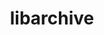 ---
title: "libarchive"
layout: cache
categories: [package, develop]
meta: {"compilers": ["cce@=18.0.0", "gcc@=10.2.1", "gcc@=10.3.0", "gcc@=10.5.0", "gcc@=11.1.0", "gcc@=11.4.0", "gcc@=12.4.0", "gcc@=13.3.0", "gcc@=7.3.1", "gcc@=7.5.0", "gcc@=9.4.0", "oneapi@=2024.2.1"], "num_specs": 87, "num_specs_by_stack": {"aws-isc": 1, "aws-isc-aarch64": 1, "aws-pcluster-neoverse_v1": 5, "aws-pcluster-x86_64_v4": 10, "data-vis-sdk": 7, "developer-tools-aarch64-linux-gnu": 4, "developer-tools-manylinux2014": 1, "developer-tools-x86_64_v3-linux-gnu": 4, "e4s": 10, "e4s-cray-rhel": 5, "e4s-cray-sles": 4, "e4s-neoverse-v2": 5, "e4s-neoverse_v1": 4, "e4s-oneapi": 15, "e4s-power": 1, "e4s-rocm-external": 5, "hep": 5, "radiuss": 5, "root": 87}, "oss": ["amzn2", "centos7", "rhel8", "sle_hpc15", "ubuntu18.04", "ubuntu20.04", "ubuntu22.04"], "platforms": ["linux"], "stacks": ["aws-isc", "aws-isc-aarch64", "aws-pcluster-neoverse_v1", "aws-pcluster-x86_64_v4", "data-vis-sdk", "developer-tools-aarch64-linux-gnu", "developer-tools-manylinux2014", "developer-tools-x86_64_v3-linux-gnu", "e4s", "e4s-cray-rhel", "e4s-cray-sles", "e4s-neoverse-v2", "e4s-neoverse_v1", "e4s-oneapi", "e4s-power", "e4s-rocm-external", "hep", "radiuss", "root"], "targets": ["aarch64", "neoverse_v1", "neoverse_v2", "ppc64le", "x86_64_v3", "x86_64_v4"], "versions": ["3.7.6"]}
spec_details: [{"compiler": "gcc@=11.4.0", "hash": "2ro2ydgkwi5r7hqtndf6y5nr75pnndco", "os": "ubuntu22.04", "platform": "linux", "size": "-", "stacks": ["e4s", "root"], "target": "x86_64_v3", "variants": ["build_system=autotools", "compression=bz2lib,lz4,lzma,lzo2,zlib,zstd", "crypto=openssl", "+iconv", "libs=shared,static", "programs=none", "xar=libxml2"], "versions": ["3.7.6"]}, {"compiler": "gcc@=13.3.0", "hash": "2w4codjclpvihhez6ag47oolfyw6qdt5", "os": "rhel8", "platform": "linux", "size": "-", "stacks": ["developer-tools-aarch64-linux-gnu", "root"], "target": "aarch64", "variants": ["build_system=autotools", "compression=bz2lib,lz4,lzma,lzo2,zlib,zstd", "crypto=openssl", "~iconv", "libs=shared,static", "programs=none", "xar=libxml2"], "versions": ["3.7.6"]}, {"compiler": "gcc@=12.4.0", "hash": "3aaz2jqdtmfntn3gqvsaj3elfmfu2mmw", "os": "amzn2", "platform": "linux", "size": "-", "stacks": ["aws-pcluster-neoverse_v1", "root"], "target": "neoverse_v1", "variants": ["build_system=autotools", "compression=bz2lib,lz4,lzma,lzo2,zlib,zstd", "crypto=openssl", "+iconv", "libs=shared,static", "programs=none", "xar=libxml2"], "versions": ["3.7.6"]}, {"compiler": "cce@=18.0.0", "hash": "3fkp5o5f2oo3zkco7r2heew52kdpxjbu", "os": "rhel8", "platform": "linux", "size": "-", "stacks": ["e4s-cray-rhel", "root"], "target": "x86_64_v3", "variants": ["build_system=autotools", "compression=bz2lib,lz4,lzma,lzo2,zlib,zstd", "crypto=openssl", "+iconv", "libs=shared,static", "programs=none", "xar=libxml2"], "versions": ["3.7.6"]}, {"compiler": "gcc@=11.4.0", "hash": "3hn36hy6rtl5j3rnyol2zvtoqf62ww7q", "os": "ubuntu22.04", "platform": "linux", "size": "-", "stacks": ["e4s", "root"], "target": "x86_64_v3", "variants": ["build_system=autotools", "compression=bz2lib,lz4,lzma,lzo2,zlib,zstd", "crypto=openssl", "+iconv", "libs=shared,static", "programs=none", "xar=libxml2"], "versions": ["3.7.6"]}, {"compiler": "gcc@=11.4.0", "hash": "3ubexk2wl4q5ys3i5iuoi6h7yxtqdhfg", "os": "ubuntu22.04", "platform": "linux", "size": "-", "stacks": ["hep", "root"], "target": "x86_64_v3", "variants": ["build_system=autotools", "compression=bz2lib,lz4,lzma,lzo2,zlib,zstd", "crypto=openssl", "~iconv", "libs=shared,static", "programs=none", "xar=libxml2"], "versions": ["3.7.6"]}, {"compiler": "gcc@=7.5.0", "hash": "5xsgviul2gh3lmitrgix32hpq45ckboy", "os": "ubuntu18.04", "platform": "linux", "size": "-", "stacks": ["radiuss", "root"], "target": "x86_64_v3", "variants": ["build_system=autotools", "compression=bz2lib,lz4,lzma,lzo2,zlib,zstd", "crypto=openssl", "+iconv", "libs=shared,static", "programs=none", "xar=libxml2"], "versions": ["3.7.6"]}, {"compiler": "gcc@=11.4.0", "hash": "5zqfxokib3ljyrdqeroo7r6zpk6lavn6", "os": "ubuntu22.04", "platform": "linux", "size": "-", "stacks": ["e4s", "e4s-rocm-external", "root"], "target": "x86_64_v3", "variants": ["build_system=autotools", "compression=bz2lib,lz4,lzma,lzo2,zlib,zstd", "crypto=openssl", "+iconv", "libs=shared,static", "programs=none", "xar=libxml2"], "versions": ["3.7.6"]}, {"compiler": "oneapi@=2024.2.1", "hash": "6aiscgchlpcqrfrxu5z7inqkgasvn4ms", "os": "ubuntu22.04", "platform": "linux", "size": "-", "stacks": ["e4s-oneapi", "root"], "target": "x86_64_v3", "variants": ["build_system=autotools", "compression=bz2lib,lz4,lzma,lzo2,zlib,zstd", "crypto=openssl", "+iconv", "libs=shared,static", "programs=none", "xar=libxml2"], "versions": ["3.7.6"]}, {"compiler": "oneapi@=2024.2.1", "hash": "6gqdd4e3khrphexnmlzvtsgkv23juvvc", "os": "ubuntu22.04", "platform": "linux", "size": "-", "stacks": ["e4s-oneapi", "root"], "target": "x86_64_v3", "variants": ["build_system=autotools", "compression=bz2lib,lz4,lzma,lzo2,zlib,zstd", "crypto=openssl", "+iconv", "libs=shared,static", "programs=none", "xar=libxml2"], "versions": ["3.7.6"]}, {"compiler": "oneapi@=2024.2.1", "hash": "6ks4gt635l32tosqralzj3d6yhpaoebq", "os": "ubuntu22.04", "platform": "linux", "size": "-", "stacks": ["e4s-oneapi", "root"], "target": "x86_64_v3", "variants": ["build_system=autotools", "compression=bz2lib,lz4,lzma,lzo2,zlib,zstd", "crypto=openssl", "+iconv", "libs=shared,static", "programs=none", "xar=libxml2"], "versions": ["3.7.6"]}, {"compiler": "gcc@=10.5.0", "hash": "6lbbodgraf4kn3oitp6h7rx4b3meomum", "os": "centos7", "platform": "linux", "size": "-", "stacks": ["developer-tools-x86_64_v3-linux-gnu", "root"], "target": "x86_64_v3", "variants": ["build_system=autotools", "compression=bz2lib,lz4,lzma,lzo2,zlib,zstd", "crypto=openssl", "~iconv", "libs=shared,static", "programs=none", "xar=libxml2"], "versions": ["3.7.6"]}, {"compiler": "gcc@=12.4.0", "hash": "6udmic44hqifyuhycyoswq5yswryzntk", "os": "amzn2", "platform": "linux", "size": "-", "stacks": ["aws-pcluster-x86_64_v4", "root"], "target": "x86_64_v4", "variants": ["build_system=autotools", "compression=bz2lib,lz4,lzma,lzo2,zlib,zstd", "crypto=openssl", "+iconv", "libs=shared,static", "programs=none", "xar=libxml2"], "versions": ["3.7.6"]}, {"compiler": "gcc@=9.4.0", "hash": "7lgu3ms2ouflnxwh2vlcpaiisndn5b7i", "os": "ubuntu20.04", "platform": "linux", "size": "-", "stacks": ["e4s-power", "root"], "target": "ppc64le", "variants": ["build_system=autotools", "compression=bz2lib,lz4,lzma,lzo2,zlib,zstd", "crypto=openssl", "+iconv", "libs=shared,static", "programs=none", "xar=libxml2"], "versions": ["3.7.6"]}, {"compiler": "oneapi@=2024.2.1", "hash": "7lrkblcqoxtbygfrp3jb7p22yfyclfc3", "os": "ubuntu22.04", "platform": "linux", "size": "-", "stacks": ["e4s-oneapi", "root"], "target": "x86_64_v3", "variants": ["build_system=autotools", "compression=bz2lib,lz4,lzma,lzo2,zlib,zstd", "crypto=openssl", "+iconv", "libs=shared,static", "programs=none", "xar=libxml2"], "versions": ["3.7.6"]}, {"compiler": "gcc@=12.4.0", "hash": "adyzzrcecqduph4bjjisj7ga4skt3uyj", "os": "amzn2", "platform": "linux", "size": "-", "stacks": ["aws-pcluster-x86_64_v4", "root"], "target": "x86_64_v3", "variants": ["build_system=autotools", "compression=bz2lib,lz4,lzma,lzo2,zlib,zstd", "crypto=openssl", "+iconv", "libs=shared,static", "programs=none", "xar=libxml2"], "versions": ["3.7.6"]}, {"compiler": "gcc@=11.1.0", "hash": "aelgvfurgtiagykh2v6z6yd4ebykrhm6", "os": "ubuntu20.04", "platform": "linux", "size": "-", "stacks": ["data-vis-sdk", "root"], "target": "x86_64_v3", "variants": ["build_system=autotools", "compression=bz2lib,lzma,zlib,zstd", "crypto=openssl", "+iconv", "libs=shared,static", "programs=none", "xar=expat"], "versions": ["3.7.6"]}, {"compiler": "gcc@=11.1.0", "hash": "bjizurhjeh7uufe23dippsjlvivdwcw2", "os": "ubuntu20.04", "platform": "linux", "size": "-", "stacks": ["data-vis-sdk", "root"], "target": "x86_64_v3", "variants": ["build_system=autotools", "compression=bz2lib,lzma,zlib,zstd", "crypto=openssl", "+iconv", "libs=shared,static", "programs=none", "xar=expat"], "versions": ["3.7.6"]}, {"compiler": "gcc@=11.4.0", "hash": "bzoymbisvizdvocm6mwxb6sxtllg7isw", "os": "ubuntu22.04", "platform": "linux", "size": "-", "stacks": ["e4s-neoverse_v1", "root"], "target": "neoverse_v1", "variants": ["build_system=autotools", "compression=bz2lib,lz4,lzma,lzo2,zlib,zstd", "crypto=openssl", "+iconv", "libs=shared,static", "programs=none", "xar=libxml2"], "versions": ["3.7.6"]}, {"compiler": "gcc@=11.4.0", "hash": "ccqugp5qkadlclufzkbiwffbyubympfw", "os": "ubuntu22.04", "platform": "linux", "size": "-", "stacks": ["e4s", "e4s-rocm-external", "root"], "target": "x86_64_v3", "variants": ["build_system=autotools", "compression=bz2lib,lz4,lzma,lzo2,zlib,zstd", "crypto=openssl", "+iconv", "libs=shared,static", "programs=none", "xar=libxml2"], "versions": ["3.7.6"]}, {"compiler": "gcc@=7.5.0", "hash": "d4bte2ll6bvfl7jwxtjusqq3dgxgcyh5", "os": "ubuntu18.04", "platform": "linux", "size": "-", "stacks": ["radiuss", "root"], "target": "x86_64_v3", "variants": ["build_system=autotools", "compression=bz2lib,lz4,lzma,lzo2,zlib,zstd", "crypto=openssl", "+iconv", "libs=shared,static", "programs=none", "xar=libxml2"], "versions": ["3.7.6"]}, {"compiler": "gcc@=11.4.0", "hash": "dqvjmwi5hcvuohyot6toh7q5r4kvf3rz", "os": "ubuntu22.04", "platform": "linux", "size": "-", "stacks": ["e4s", "e4s-rocm-external", "root"], "target": "x86_64_v3", "variants": ["build_system=autotools", "compression=bz2lib,lz4,lzma,lzo2,zlib,zstd", "crypto=openssl", "+iconv", "libs=shared,static", "programs=none", "xar=libxml2"], "versions": ["3.7.6"]}, {"compiler": "oneapi@=2024.2.1", "hash": "egy2mwrdnzs5trpuzlyvv3icyayiufr5", "os": "ubuntu22.04", "platform": "linux", "size": "-", "stacks": ["e4s-oneapi", "root"], "target": "x86_64_v3", "variants": ["build_system=autotools", "compression=bz2lib,lz4,lzma,lzo2,zlib,zstd", "crypto=openssl", "+iconv", "libs=shared,static", "programs=none", "xar=libxml2"], "versions": ["3.7.6"]}, {"compiler": "gcc@=11.4.0", "hash": "eheh72knwgc637awtlsnkq4qmmbw7kim", "os": "ubuntu22.04", "platform": "linux", "size": "-", "stacks": ["hep", "root"], "target": "x86_64_v3", "variants": ["build_system=autotools", "compression=bz2lib,lz4,lzma,lzo2,zlib,zstd", "crypto=openssl", "~iconv", "libs=shared,static", "programs=none", "xar=libxml2"], "versions": ["3.7.6"]}, {"compiler": "gcc@=12.4.0", "hash": "f24ogxgsselgfs54j2xhlvkgv75a5obn", "os": "amzn2", "platform": "linux", "size": "-", "stacks": ["aws-pcluster-x86_64_v4", "root"], "target": "x86_64_v3", "variants": ["build_system=autotools", "compression=bz2lib,lz4,lzma,lzo2,zlib,zstd", "crypto=openssl", "+iconv", "libs=shared,static", "programs=none", "xar=libxml2"], "versions": ["3.7.6"]}, {"compiler": "gcc@=10.3.0", "hash": "f5kfgmv3bniiey6aby6mobqcj7wlp72h", "os": "sle_hpc15", "platform": "linux", "size": "-", "stacks": ["e4s-cray-sles", "root"], "target": "x86_64_v4", "variants": ["build_system=autotools", "compression=bz2lib,lz4,lzma,lzo2,zlib,zstd", "crypto=openssl", "+iconv", "libs=shared,static", "programs=none", "xar=libxml2"], "versions": ["3.7.6"]}, {"compiler": "gcc@=11.4.0", "hash": "fimy4xkzg7b7hkkgodnp3zbk6twq2l3b", "os": "ubuntu22.04", "platform": "linux", "size": "-", "stacks": ["e4s-neoverse_v1", "root"], "target": "neoverse_v1", "variants": ["build_system=autotools", "compression=bz2lib,lz4,lzma,lzo2,zlib,zstd", "crypto=openssl", "+iconv", "libs=shared,static", "programs=none", "xar=libxml2"], "versions": ["3.7.6"]}, {"compiler": "gcc@=11.1.0", "hash": "flan6qt5pea2wlckpewd27lgyoghsnvi", "os": "ubuntu20.04", "platform": "linux", "size": "-", "stacks": ["data-vis-sdk", "root"], "target": "x86_64_v3", "variants": ["build_system=autotools", "compression=bz2lib,lzma,zlib,zstd", "crypto=openssl", "+iconv", "libs=shared,static", "programs=none", "xar=expat"], "versions": ["3.7.6"]}, {"compiler": "gcc@=12.4.0", "hash": "g6o5alrmw5llwjhw7qnqotlypfhyigm3", "os": "amzn2", "platform": "linux", "size": "-", "stacks": ["aws-pcluster-neoverse_v1", "root"], "target": "neoverse_v1", "variants": ["build_system=autotools", "compression=bz2lib,lz4,lzma,lzo2,zlib,zstd", "crypto=openssl", "+iconv", "libs=shared,static", "programs=none", "xar=libxml2"], "versions": ["3.7.6"]}, {"compiler": "gcc@=11.4.0", "hash": "gshqf7fkggaxqdnlf77zvkxni7cx3rrl", "os": "ubuntu22.04", "platform": "linux", "size": "-", "stacks": ["e4s", "root"], "target": "x86_64_v3", "variants": ["build_system=autotools", "compression=bz2lib,lz4,lzma,lzo2,zlib,zstd", "crypto=openssl", "+iconv", "libs=shared,static", "programs=none", "xar=libxml2"], "versions": ["3.7.6"]}, {"compiler": "oneapi@=2024.2.1", "hash": "h5ehyf3oxwf4fs47agedvgbefbshqj2q", "os": "ubuntu22.04", "platform": "linux", "size": "-", "stacks": ["e4s-oneapi", "root"], "target": "x86_64_v3", "variants": ["build_system=autotools", "compression=bz2lib,lz4,lzma,lzo2,zlib,zstd", "crypto=openssl", "+iconv", "libs=shared,static", "programs=none", "xar=libxml2"], "versions": ["3.7.6"]}, {"compiler": "gcc@=11.4.0", "hash": "hd6mkk3rjdkxdgsphradodensagccbv7", "os": "ubuntu22.04", "platform": "linux", "size": "-", "stacks": ["e4s-neoverse_v1", "root"], "target": "neoverse_v1", "variants": ["build_system=autotools", "compression=bz2lib,lz4,lzma,lzo2,zlib,zstd", "crypto=openssl", "+iconv", "libs=shared,static", "programs=none", "xar=libxml2"], "versions": ["3.7.6"]}, {"compiler": "gcc@=10.3.0", "hash": "hsr3pamimd2mbjcm4xxgx2ytufztrlg6", "os": "sle_hpc15", "platform": "linux", "size": "-", "stacks": ["e4s-cray-sles", "root"], "target": "x86_64_v4", "variants": ["build_system=autotools", "compression=bz2lib,lz4,lzma,lzo2,zlib,zstd", "crypto=openssl", "+iconv", "libs=shared,static", "programs=none", "xar=libxml2"], "versions": ["3.7.6"]}, {"compiler": "oneapi@=2024.2.1", "hash": "igssjcuxjhq3qcprq3xc245tyymxubby", "os": "ubuntu22.04", "platform": "linux", "size": "-", "stacks": ["e4s-oneapi", "root"], "target": "x86_64_v3", "variants": ["build_system=autotools", "compression=bz2lib,lz4,lzma,lzo2,zlib,zstd", "crypto=openssl", "+iconv", "libs=shared,static", "programs=none", "xar=libxml2"], "versions": ["3.7.6"]}, {"compiler": "gcc@=11.1.0", "hash": "ihbvtus7fedqx5m3jlulpwkeah7paokl", "os": "ubuntu20.04", "platform": "linux", "size": "-", "stacks": ["data-vis-sdk", "root"], "target": "x86_64_v3", "variants": ["build_system=autotools", "compression=bz2lib,lzma,zlib,zstd", "crypto=openssl", "+iconv", "libs=shared,static", "programs=none", "xar=expat"], "versions": ["3.7.6"]}, {"compiler": "gcc@=12.4.0", "hash": "inpctnhrdoaeafgffkliuxz5kfbqaebn", "os": "amzn2", "platform": "linux", "size": "-", "stacks": ["aws-pcluster-x86_64_v4", "root"], "target": "x86_64_v4", "variants": ["build_system=autotools", "compression=bz2lib,lz4,lzma,lzo2,zlib,zstd", "crypto=openssl", "+iconv", "libs=shared,static", "programs=none", "xar=libxml2"], "versions": ["3.7.6"]}, {"compiler": "gcc@=11.4.0", "hash": "iqwj2dpgdxmcgevqt5l2ux2ezldx2krw", "os": "ubuntu22.04", "platform": "linux", "size": "-", "stacks": ["e4s-neoverse_v1", "root"], "target": "neoverse_v1", "variants": ["build_system=autotools", "compression=bz2lib,lz4,lzma,lzo2,zlib,zstd", "crypto=openssl", "+iconv", "libs=shared,static", "programs=none", "xar=libxml2"], "versions": ["3.7.6"]}, {"compiler": "gcc@=12.4.0", "hash": "izlsbg22qbd3gterfcgqvtqhehspe3y2", "os": "amzn2", "platform": "linux", "size": "-", "stacks": ["aws-pcluster-neoverse_v1", "root"], "target": "neoverse_v1", "variants": ["build_system=autotools", "compression=bz2lib,lz4,lzma,lzo2,zlib,zstd", "crypto=openssl", "+iconv", "libs=shared,static", "programs=none", "xar=libxml2"], "versions": ["3.7.6"]}, {"compiler": "gcc@=11.4.0", "hash": "j2hjpgc4223ltq7jmpsdfezso7druy6h", "os": "ubuntu22.04", "platform": "linux", "size": "-", "stacks": ["e4s", "e4s-rocm-external", "root"], "target": "x86_64_v3", "variants": ["build_system=autotools", "compression=bz2lib,lz4,lzma,lzo2,zlib,zstd", "crypto=openssl", "+iconv", "libs=shared,static", "programs=none", "xar=libxml2"], "versions": ["3.7.6"]}, {"compiler": "gcc@=12.4.0", "hash": "k7iy7fhanequyxc3qq3tagaaxfkyvty4", "os": "amzn2", "platform": "linux", "size": "-", "stacks": ["aws-pcluster-neoverse_v1", "root"], "target": "neoverse_v1", "variants": ["build_system=autotools", "compression=bz2lib,lz4,lzma,lzo2,zlib,zstd", "crypto=openssl", "+iconv", "libs=shared,static", "programs=none", "xar=libxml2"], "versions": ["3.7.6"]}, {"compiler": "gcc@=10.5.0", "hash": "kakm3s7nlgtot4c46b22x43svnxjftke", "os": "centos7", "platform": "linux", "size": "-", "stacks": ["developer-tools-x86_64_v3-linux-gnu", "root"], "target": "x86_64_v3", "variants": ["build_system=autotools", "compression=bz2lib,lz4,lzma,lzo2,zlib,zstd", "crypto=openssl", "~iconv", "libs=shared,static", "programs=none", "xar=libxml2"], "versions": ["3.7.6"]}, {"compiler": "gcc@=11.1.0", "hash": "ko6em36ef2m75awrwe7lgjvw5rnx5qh7", "os": "ubuntu20.04", "platform": "linux", "size": "-", "stacks": ["data-vis-sdk", "root"], "target": "x86_64_v3", "variants": ["build_system=autotools", "compression=bz2lib,lzma,zlib,zstd", "crypto=openssl", "+iconv", "libs=shared,static", "programs=none", "xar=expat"], "versions": ["3.7.6"]}, {"compiler": "gcc@=11.4.0", "hash": "kxrur5oucmasoxc45cstsgi7ysod5dtq", "os": "ubuntu22.04", "platform": "linux", "size": "-", "stacks": ["hep", "root"], "target": "x86_64_v3", "variants": ["build_system=autotools", "compression=bz2lib,lz4,lzma,lzo2,zlib,zstd", "crypto=openssl", "~iconv", "libs=shared,static", "programs=none", "xar=libxml2"], "versions": ["3.7.6"]}, {"compiler": "gcc@=10.5.0", "hash": "lq3u7y3e5tec3fabhznm6o66vaysi4ay", "os": "centos7", "platform": "linux", "size": "-", "stacks": ["developer-tools-x86_64_v3-linux-gnu", "root"], "target": "x86_64_v3", "variants": ["build_system=autotools", "compression=bz2lib,lz4,lzma,lzo2,zlib,zstd", "crypto=openssl", "~iconv", "libs=shared,static", "programs=none", "xar=libxml2"], "versions": ["3.7.6"]}, {"compiler": "gcc@=11.4.0", "hash": "lqtebzyian5st5hkmguxygipnlvivjf3", "os": "ubuntu22.04", "platform": "linux", "size": "-", "stacks": ["e4s-neoverse-v2", "root"], "target": "neoverse_v2", "variants": ["build_system=autotools", "compression=bz2lib,lz4,lzma,lzo2,zlib,zstd", "crypto=openssl", "+iconv", "libs=shared,static", "programs=none", "xar=libxml2"], "versions": ["3.7.6"]}, {"compiler": "gcc@=11.4.0", "hash": "lsyox3ybppxcwz2vzguiytaxxhkkry3i", "os": "ubuntu22.04", "platform": "linux", "size": "-", "stacks": ["e4s", "e4s-rocm-external", "root"], "target": "x86_64_v3", "variants": ["build_system=autotools", "compression=bz2lib,lz4,lzma,lzo2,zlib,zstd", "crypto=openssl", "+iconv", "libs=shared,static", "programs=none", "xar=libxml2"], "versions": ["3.7.6"]}, {"compiler": "gcc@=7.5.0", "hash": "mdsacn4ch4xunln4ocaxnc47ti56xe7c", "os": "ubuntu18.04", "platform": "linux", "size": "-", "stacks": ["radiuss", "root"], "target": "x86_64_v3", "variants": ["build_system=autotools", "compression=bz2lib,lz4,lzma,lzo2,zlib,zstd", "crypto=openssl", "+iconv", "libs=shared,static", "programs=none", "xar=libxml2"], "versions": ["3.7.6"]}, {"compiler": "gcc@=13.3.0", "hash": "msza35qtgck57lsscrgosqrynpptguej", "os": "rhel8", "platform": "linux", "size": "-", "stacks": ["developer-tools-aarch64-linux-gnu", "root"], "target": "aarch64", "variants": ["build_system=autotools", "compression=bz2lib,lz4,lzma,lzo2,zlib,zstd", "crypto=openssl", "~iconv", "libs=shared,static", "programs=none", "xar=libxml2"], "versions": ["3.7.6"]}, {"compiler": "gcc@=11.4.0", "hash": "nhmjgmtjqnlfw6qodhfzraqemtwtmuhv", "os": "ubuntu22.04", "platform": "linux", "size": "-", "stacks": ["e4s-neoverse-v2", "root"], "target": "neoverse_v2", "variants": ["build_system=autotools", "compression=bz2lib,lz4,lzma,lzo2,zlib,zstd", "crypto=openssl", "+iconv", "libs=shared,static", "programs=none", "xar=libxml2"], "versions": ["3.7.6"]}, {"compiler": "gcc@=11.1.0", "hash": "o5bgb3lxdy6fxrwzw34gkllhsau2lkt3", "os": "ubuntu20.04", "platform": "linux", "size": "-", "stacks": ["data-vis-sdk", "root"], "target": "x86_64_v3", "variants": ["build_system=autotools", "compression=bz2lib,lz4,lzma,zlib,zstd", "crypto=openssl", "+iconv", "libs=shared,static", "programs=none", "xar=expat"], "versions": ["3.7.6"]}, {"compiler": "gcc@=11.4.0", "hash": "p4uuhuyulho47dnd4lbv2fb5whzxvt2q", "os": "ubuntu22.04", "platform": "linux", "size": "-", "stacks": ["hep", "root"], "target": "x86_64_v3", "variants": ["build_system=autotools", "compression=bz2lib,lz4,lzma,lzo2,zlib,zstd", "crypto=openssl", "~iconv", "libs=shared,static", "programs=none", "xar=libxml2"], "versions": ["3.7.6"]}, {"compiler": "oneapi@=2024.2.1", "hash": "pfssverab7bzgjzdtlwc5wc5bdrrteen", "os": "ubuntu22.04", "platform": "linux", "size": "-", "stacks": ["e4s-oneapi", "root"], "target": "x86_64_v3", "variants": ["build_system=autotools", "compression=bz2lib,lz4,lzma,lzo2,zlib,zstd", "crypto=openssl", "+iconv", "libs=shared,static", "programs=none", "xar=libxml2"], "versions": ["3.7.6"]}, {"compiler": "oneapi@=2024.2.1", "hash": "qfy7grazm4smkzssrj6gir5ucml76mcm", "os": "ubuntu22.04", "platform": "linux", "size": "-", "stacks": ["e4s-oneapi", "root"], "target": "x86_64_v3", "variants": ["build_system=autotools", "compression=bz2lib,lz4,lzma,lzo2,zlib,zstd", "crypto=openssl", "+iconv", "libs=shared,static", "programs=none", "xar=libxml2"], "versions": ["3.7.6"]}, {"compiler": "gcc@=7.3.1", "hash": "qpfobltiq4aurgje3orue24fsmtxd2g2", "os": "amzn2", "platform": "linux", "size": "-", "stacks": ["aws-isc-aarch64", "root"], "target": "aarch64", "variants": ["build_system=autotools", "compression=bz2lib,lz4,lzma,lzo2,zlib,zstd", "crypto=openssl", "+iconv", "libs=shared,static", "programs=none", "xar=libxml2"], "versions": ["3.7.6"]}, {"compiler": "gcc@=11.1.0", "hash": "racjlhry5eqavl67yluukwdsu757ujmb", "os": "ubuntu20.04", "platform": "linux", "size": "-", "stacks": ["data-vis-sdk", "root"], "target": "x86_64_v3", "variants": ["build_system=autotools", "compression=bz2lib,lzma,zlib,zstd", "crypto=openssl", "+iconv", "libs=shared,static", "programs=none", "xar=expat"], "versions": ["3.7.6"]}, {"compiler": "gcc@=12.4.0", "hash": "rb4j2l6ewpm5nakl4r7izl446r54fo6n", "os": "amzn2", "platform": "linux", "size": "-", "stacks": ["aws-pcluster-x86_64_v4", "root"], "target": "x86_64_v3", "variants": ["build_system=autotools", "compression=bz2lib,lz4,lzma,lzo2,zlib,zstd", "crypto=openssl", "+iconv", "libs=shared,static", "programs=none", "xar=libxml2"], "versions": ["3.7.6"]}, {"compiler": "gcc@=13.3.0", "hash": "rrbo773gc3yfgyrvc2qoo5wvshcjbwww", "os": "rhel8", "platform": "linux", "size": "-", "stacks": ["developer-tools-aarch64-linux-gnu", "root"], "target": "aarch64", "variants": ["build_system=autotools", "compression=bz2lib,lz4,lzma,lzo2,zlib,zstd", "crypto=openssl", "~iconv", "libs=shared,static", "programs=none", "xar=libxml2"], "versions": ["3.7.6"]}, {"compiler": "cce@=18.0.0", "hash": "sf4ypazn5uhd33rf7vv7s3k7urg7kysd", "os": "rhel8", "platform": "linux", "size": "-", "stacks": ["e4s-cray-rhel", "root"], "target": "x86_64_v3", "variants": ["build_system=autotools", "compression=bz2lib,lz4,lzma,lzo2,zlib,zstd", "crypto=openssl", "+iconv", "libs=shared,static", "programs=none", "xar=libxml2"], "versions": ["3.7.6"]}, {"compiler": "cce@=18.0.0", "hash": "tsn5gkz45e5rmfquejdbd7ticnnisdk4", "os": "rhel8", "platform": "linux", "size": "-", "stacks": ["e4s-cray-rhel", "root"], "target": "x86_64_v3", "variants": ["build_system=autotools", "compression=bz2lib,lz4,lzma,lzo2,zlib,zstd", "crypto=openssl", "+iconv", "libs=shared,static", "programs=none", "xar=libxml2"], "versions": ["3.7.6"]}, {"compiler": "gcc@=12.4.0", "hash": "uce4cxhvswvym66zkpwyovhfsjgqpwl7", "os": "amzn2", "platform": "linux", "size": "-", "stacks": ["aws-pcluster-neoverse_v1", "root"], "target": "neoverse_v1", "variants": ["build_system=autotools", "compression=bz2lib,lz4,lzma,lzo2,zlib,zstd", "crypto=openssl", "+iconv", "libs=shared,static", "programs=none", "xar=libxml2"], "versions": ["3.7.6"]}, {"compiler": "oneapi@=2024.2.1", "hash": "ue6qyur4wsrgiqt7celc2tgcrnnng2hh", "os": "ubuntu22.04", "platform": "linux", "size": "-", "stacks": ["e4s-oneapi", "root"], "target": "x86_64_v3", "variants": ["build_system=autotools", "compression=bz2lib,lz4,lzma,lzo2,zlib,zstd", "crypto=openssl", "+iconv", "libs=shared,static", "programs=none", "xar=libxml2"], "versions": ["3.7.6"]}, {"compiler": "gcc@=12.4.0", "hash": "uiwqm5bjfd6ky4lnb2o5hxhlg34vfhhb", "os": "amzn2", "platform": "linux", "size": "-", "stacks": ["aws-pcluster-x86_64_v4", "root"], "target": "x86_64_v3", "variants": ["build_system=autotools", "compression=bz2lib,lz4,lzma,lzo2,zlib,zstd", "crypto=openssl", "+iconv", "libs=shared,static", "programs=none", "xar=libxml2"], "versions": ["3.7.6"]}, {"compiler": "oneapi@=2024.2.1", "hash": "um7hdmvm5nkesiazphwd22jpcn6rfkst", "os": "ubuntu22.04", "platform": "linux", "size": "-", "stacks": ["e4s-oneapi", "root"], "target": "x86_64_v3", "variants": ["build_system=autotools", "compression=bz2lib,lz4,lzma,lzo2,zlib,zstd", "crypto=openssl", "+iconv", "libs=shared,static", "programs=none", "xar=libxml2"], "versions": ["3.7.6"]}, {"compiler": "gcc@=11.4.0", "hash": "unbnmmb7lqjv4wrzjmxhdvzlj4ivtwea", "os": "ubuntu22.04", "platform": "linux", "size": "-", "stacks": ["e4s-neoverse-v2", "root"], "target": "neoverse_v2", "variants": ["build_system=autotools", "compression=bz2lib,lz4,lzma,lzo2,zlib,zstd", "crypto=openssl", "+iconv", "libs=shared,static", "programs=none", "xar=libxml2"], "versions": ["3.7.6"]}, {"compiler": "gcc@=10.5.0", "hash": "uva4uyja4pckv6lcatz23uyr3xrb7ex2", "os": "centos7", "platform": "linux", "size": "-", "stacks": ["developer-tools-x86_64_v3-linux-gnu", "root"], "target": "x86_64_v3", "variants": ["build_system=autotools", "compression=bz2lib,lz4,lzma,lzo2,zlib,zstd", "crypto=openssl", "~iconv", "libs=shared,static", "programs=none", "xar=libxml2"], "versions": ["3.7.6"]}, {"compiler": "gcc@=7.3.1", "hash": "ux7yvkdfnuwythipegsiz2e7a5ii75jj", "os": "amzn2", "platform": "linux", "size": "-", "stacks": ["aws-isc", "root"], "target": "x86_64_v3", "variants": ["build_system=autotools", "compression=bz2lib,lz4,lzma,lzo2,zlib,zstd", "crypto=openssl", "+iconv", "libs=shared,static", "programs=none", "xar=libxml2"], "versions": ["3.7.6"]}, {"compiler": "gcc@=11.4.0", "hash": "uz53d2boypf3wr3tek7qqbwaleff2rse", "os": "ubuntu22.04", "platform": "linux", "size": "-", "stacks": ["e4s-neoverse-v2", "root"], "target": "neoverse_v2", "variants": ["build_system=autotools", "compression=bz2lib,lz4,lzma,lzo2,zlib,zstd", "crypto=openssl", "+iconv", "libs=shared,static", "programs=none", "xar=libxml2"], "versions": ["3.7.6"]}, {"compiler": "gcc@=11.4.0", "hash": "vgbtxntdhxbgdonfpbn3lpo77wl4bgzq", "os": "ubuntu22.04", "platform": "linux", "size": "-", "stacks": ["e4s", "root"], "target": "x86_64_v3", "variants": ["build_system=autotools", "compression=bz2lib,lz4,lzma,lzo2,zlib,zstd", "crypto=openssl", "+iconv", "libs=shared,static", "programs=none", "xar=libxml2"], "versions": ["3.7.6"]}, {"compiler": "cce@=18.0.0", "hash": "vgut6fzrvfmk5xxtqgvseqgfrvqplo5v", "os": "rhel8", "platform": "linux", "size": "-", "stacks": ["e4s-cray-rhel", "root"], "target": "x86_64_v3", "variants": ["build_system=autotools", "compression=bz2lib,lz4,lzma,lzo2,zlib,zstd", "crypto=openssl", "+iconv", "libs=shared,static", "programs=none", "xar=libxml2"], "versions": ["3.7.6"]}, {"compiler": "gcc@=13.3.0", "hash": "w2lotn3sxzwfj5hyoxmlsmgxuicxax5d", "os": "rhel8", "platform": "linux", "size": "-", "stacks": ["developer-tools-aarch64-linux-gnu", "root"], "target": "aarch64", "variants": ["build_system=autotools", "compression=bz2lib,lz4,lzma,lzo2,zlib,zstd", "crypto=openssl", "~iconv", "libs=shared,static", "programs=none", "xar=libxml2"], "versions": ["3.7.6"]}, {"compiler": "gcc@=12.4.0", "hash": "wdkxkmqeg5uo3pyms52whhijlldexacl", "os": "amzn2", "platform": "linux", "size": "-", "stacks": ["aws-pcluster-x86_64_v4", "root"], "target": "x86_64_v3", "variants": ["build_system=autotools", "compression=bz2lib,lz4,lzma,lzo2,zlib,zstd", "crypto=openssl", "+iconv", "libs=shared,static", "programs=none", "xar=libxml2"], "versions": ["3.7.6"]}, {"compiler": "gcc@=12.4.0", "hash": "wnyk273j5cqrnwdwktztseamqjdu5id3", "os": "amzn2", "platform": "linux", "size": "-", "stacks": ["aws-pcluster-x86_64_v4", "root"], "target": "x86_64_v4", "variants": ["build_system=autotools", "compression=bz2lib,lz4,lzma,lzo2,zlib,zstd", "crypto=openssl", "+iconv", "libs=shared,static", "programs=none", "xar=libxml2"], "versions": ["3.7.6"]}, {"compiler": "oneapi@=2024.2.1", "hash": "wps34wiph3kdskjta4wm5d7edshk7i2f", "os": "ubuntu22.04", "platform": "linux", "size": "-", "stacks": ["e4s-oneapi", "root"], "target": "x86_64_v3", "variants": ["build_system=autotools", "compression=bz2lib,lz4,lzma,lzo2,zlib,zstd", "crypto=openssl", "+iconv", "libs=shared,static", "programs=none", "xar=libxml2"], "versions": ["3.7.6"]}, {"compiler": "gcc@=7.5.0", "hash": "wxvahn7b7zt5m376v35asohid6i5jzuy", "os": "ubuntu18.04", "platform": "linux", "size": "-", "stacks": ["radiuss", "root"], "target": "x86_64_v3", "variants": ["build_system=autotools", "compression=bz2lib,lz4,lzma,lzo2,zlib,zstd", "crypto=openssl", "+iconv", "libs=shared,static", "programs=none", "xar=libxml2"], "versions": ["3.7.6"]}, {"compiler": "gcc@=10.2.1", "hash": "x62epg5mdkolfzvqptjxw4c4vxr557bl", "os": "centos7", "platform": "linux", "size": "-", "stacks": ["developer-tools-manylinux2014", "root"], "target": "x86_64_v3", "variants": ["build_system=autotools", "compression=bz2lib,lz4,lzma,lzo2,zlib,zstd", "crypto=openssl", "~iconv", "libs=shared,static", "programs=none", "xar=libxml2"], "versions": ["3.7.6"]}, {"compiler": "gcc@=11.4.0", "hash": "x7fq5uswlhx7rx32zlc345gz4lbd7qbs", "os": "ubuntu22.04", "platform": "linux", "size": "-", "stacks": ["e4s-neoverse-v2", "root"], "target": "neoverse_v2", "variants": ["build_system=autotools", "compression=bz2lib,lz4,lzma,lzo2,zlib,zstd", "crypto=openssl", "+iconv", "libs=shared,static", "programs=none", "xar=libxml2"], "versions": ["3.7.6"]}, {"compiler": "gcc@=11.4.0", "hash": "xcso7bas64r3mdlm3p5i6z3le4ckpfgy", "os": "ubuntu22.04", "platform": "linux", "size": "-", "stacks": ["hep", "root"], "target": "x86_64_v3", "variants": ["build_system=autotools", "compression=bz2lib,lz4,lzma,lzo2,zlib,zstd", "crypto=openssl", "~iconv", "libs=shared,static", "programs=none", "xar=libxml2"], "versions": ["3.7.6"]}, {"compiler": "gcc@=10.3.0", "hash": "xdblmseol3k4p2mjsskmo7vk6ti6676k", "os": "sle_hpc15", "platform": "linux", "size": "-", "stacks": ["e4s-cray-sles", "root"], "target": "x86_64_v4", "variants": ["build_system=autotools", "compression=bz2lib,lz4,lzma,lzo2,zlib,zstd", "crypto=openssl", "+iconv", "libs=shared,static", "programs=none", "xar=libxml2"], "versions": ["3.7.6"]}, {"compiler": "oneapi@=2024.2.1", "hash": "xhhsd7qloi3xqp4vtibtkejgxzgvenep", "os": "ubuntu22.04", "platform": "linux", "size": "-", "stacks": ["e4s-oneapi", "root"], "target": "x86_64_v3", "variants": ["build_system=autotools", "compression=bz2lib,lz4,lzma,lzo2,zlib,zstd", "crypto=openssl", "+iconv", "libs=shared,static", "programs=none", "xar=libxml2"], "versions": ["3.7.6"]}, {"compiler": "gcc@=12.4.0", "hash": "xozhxqncrmjllm3xkk7lx2h3hm75iwtt", "os": "amzn2", "platform": "linux", "size": "-", "stacks": ["aws-pcluster-x86_64_v4", "root"], "target": "x86_64_v4", "variants": ["build_system=autotools", "compression=bz2lib,lz4,lzma,lzo2,zlib,zstd", "crypto=openssl", "+iconv", "libs=shared,static", "programs=none", "xar=libxml2"], "versions": ["3.7.6"]}, {"compiler": "oneapi@=2024.2.1", "hash": "xxbb7igebmf3f7recj6d5mj674uyopfi", "os": "ubuntu22.04", "platform": "linux", "size": "-", "stacks": ["e4s-oneapi", "root"], "target": "x86_64_v3", "variants": ["build_system=autotools", "compression=bz2lib,lz4,lzma,lzo2,zlib,zstd", "crypto=openssl", "+iconv", "libs=shared,static", "programs=none", "xar=libxml2"], "versions": ["3.7.6"]}, {"compiler": "gcc@=12.4.0", "hash": "y433cqjnwvdtyezi2qh5xjfl7c3ypw35", "os": "amzn2", "platform": "linux", "size": "-", "stacks": ["aws-pcluster-x86_64_v4", "root"], "target": "x86_64_v4", "variants": ["build_system=autotools", "compression=bz2lib,lz4,lzma,lzo2,zlib,zstd", "crypto=openssl", "+iconv", "libs=shared,static", "programs=none", "xar=libxml2"], "versions": ["3.7.6"]}, {"compiler": "gcc@=10.3.0", "hash": "yfqife563wd6d37q446nuwni3pbgvkdx", "os": "sle_hpc15", "platform": "linux", "size": "-", "stacks": ["e4s-cray-sles", "root"], "target": "x86_64_v4", "variants": ["build_system=autotools", "compression=bz2lib,lz4,lzma,lzo2,zlib,zstd", "crypto=openssl", "+iconv", "libs=shared,static", "programs=none", "xar=libxml2"], "versions": ["3.7.6"]}, {"compiler": "gcc@=11.4.0", "hash": "yz7wprubdhllhj57l7gn52kzptu3type", "os": "ubuntu22.04", "platform": "linux", "size": "-", "stacks": ["e4s", "root"], "target": "x86_64_v3", "variants": ["build_system=autotools", "compression=bz2lib,lz4,lzma,lzo2,zlib,zstd", "crypto=openssl", "+iconv", "libs=shared,static", "programs=none", "xar=libxml2"], "versions": ["3.7.6"]}, {"compiler": "oneapi@=2024.2.1", "hash": "zgxvnfwmbpqjy7maga6rgpy2kset3hhe", "os": "ubuntu22.04", "platform": "linux", "size": "-", "stacks": ["e4s-oneapi", "root"], "target": "x86_64_v3", "variants": ["build_system=autotools", "compression=bz2lib,lz4,lzma,lzo2,zlib,zstd", "crypto=openssl", "+iconv", "libs=shared,static", "programs=none", "xar=libxml2"], "versions": ["3.7.6"]}, {"compiler": "gcc@=7.5.0", "hash": "zk2d3iv5e5xtzenbn3i6ywownumd4to7", "os": "ubuntu18.04", "platform": "linux", "size": "-", "stacks": ["radiuss", "root"], "target": "x86_64_v3", "variants": ["build_system=autotools", "compression=bz2lib,lz4,lzma,lzo2,zlib,zstd", "crypto=openssl", "+iconv", "libs=shared,static", "programs=none", "xar=libxml2"], "versions": ["3.7.6"]}, {"compiler": "cce@=18.0.0", "hash": "zvgctsvli6nuu4yiejxgdz2vnovfvppx", "os": "rhel8", "platform": "linux", "size": "-", "stacks": ["e4s-cray-rhel", "root"], "target": "x86_64_v3", "variants": ["build_system=autotools", "compression=bz2lib,lz4,lzma,lzo2,zlib,zstd", "crypto=openssl", "+iconv", "libs=shared,static", "programs=none", "xar=libxml2"], "versions": ["3.7.6"]}]
---